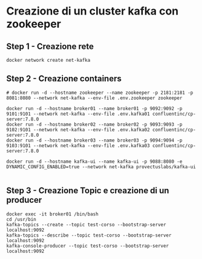 # Creazione di un cluster kafka con zookeeper 

## Step 1 - Creazione rete

```shell
docker network create net-kafka
```

## Step 2 - Creazione containers

```shell
# docker run -d --hostname zookeeper --name zookeeper -p 2181:2181 -p 8081:8080 --network net-kafka --env-file .env.zookeeper zookeeper

docker run -d --hostname broker01 --name broker01 -p 9092:9092 -p 9101:9101 --network net-kafka --env-file .env.kafka01 confluentinc/cp-server:7.8.0
docker run -d --hostname broker02 --name broker02 -p 9093:9093 -p 9102:9101 --network net-kafka --env-file .env.kafka02 confluentinc/cp-server:7.8.0
docker run -d --hostname broker03 --name broker03 -p 9094:9094 -p 9103:9101 --network net-kafka --env-file .env.kafka03 confluentinc/cp-server:7.8.0

docker run -d --hostname kafka-ui --name kafka-ui -p 9088:8080 -e DYNAMIC_CONFIG_ENABLED=true --network net-kafka provectuslabs/kafka-ui


```

## Step 3 - Creazione Topic e creazione di un producer

```shell
docker exec -it broker01 /bin/bash
cd /usr/bin
kafka-topics --create --topic test-corso --bootstrap-server localhost:9092
kafka-topics --describe --topic test-corso --bootstrap-server localhost:9092
kafka-console-producer --topic test-corso --bootstrap-server localhost:9092
```

